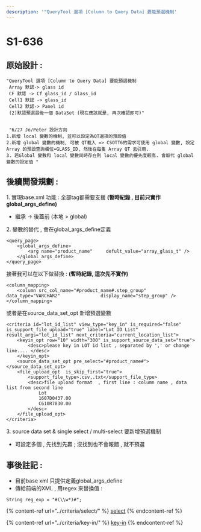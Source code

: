 ```yaml
---
description: '"QueryTool 選項 [Column to Query Data] 要能預選機制'
---
```


# S1-636

## 原始設計 :

```
"QueryTool 選項 [Column to Query Data] 要能預選機制
 Array 默認-> glass id
 CF 默認 -> Cf glass_id / Glass_id
 Cell1 默認 -> glass_id
 Cell2 默認-> Panel id
 (2)默認預選最後一個 DataSet (現在應該就是, 再次確認即可)"
 
 
 "6/27 Jo/Peter 設計方向
1.新增 local 變數的機制, 並可以設定為QT選項的預設值
2.新增 global 變數的機制, 可被 QT載入 => CSOTT6的需求可使用 global 變數, 設定 Array 的預設查詢欄位=GLASS_ID, 然後在每隻 Array QT 去引用. 
3. 若Global 變數和 local 變數同時存在則 local 變數的優先度較高. 會取代 global 變數的設定值 "
```

## 後續開發規劃 :

1\. 實現base.xml 功能 : 全部tag都需要支援 **(暫時紀錄 , 目前只實作global\_args\_define)**

* 繼承  ->  後蓋前 (本地  >  global)

2\. 變數的替代 , 會在global\_args\_define定義

```markup
<query_page>
	<global_args_define>
		<arg name="product_name"     defult_value="array_glass_t" />
	</global_args_define>
</query_page>
```

接著我可以在以下做替換 : **(暫時紀錄, 這次先不實作)**

```markup
<column_mapping>
	<column src_col_name="#product_name#.step_group"  			data_type="VARCHAR2" 	           display_name="step_group" />			
</column_mapping>
```

或者是在source\_data\_set\_opt 新增預選變數

```markup
<criteria id="lot_id_list" view_type="key_in" is_required="false" is_support_file_upload="true" label="Lot ID List" result_args="lot_id_list" next_criteria="current_location_list">
	<keyin_opt row="10" width="300" is_support_source_data_set="true">
		<desc>please key in LOT id list , separated by ',' or change line.... </desc>
	</keyin_opt>
	<source_data_set_opt pre_select="#product_name#"></source_data_set_opt>						
	<file_upload_opt  is_skip_first="true">
		<support_file_type>.csv,.txt</support_file_type>
		<desc>file upload format  , first line : column name , data list from second line
			Lot
			1607D0437.00
			C610R7830.00
		</desc>
	</file_upload_opt>
</criteria>
```

3\. source data set  &  single select / multi-select 要新增預選機制&#x20;

* 可設定多個 , 先找到先贏 ; 沒找到也不會報錯 , 就不預選

## 事後註記 :

* 目前base xml 只提供定義global\_args\_define&#x20;
* 傳給前端的XML , 用regex 來替換值 :&#x20;

```
String reg_exp = "#(\\w*)#";
```

{% content-ref url="../criteria/select/" %}
[select](../criteria/select/)
{% endcontent-ref %}

{% content-ref url="../criteria/key-in/" %}
[key-in](../criteria/key-in/)
{% endcontent-ref %}
